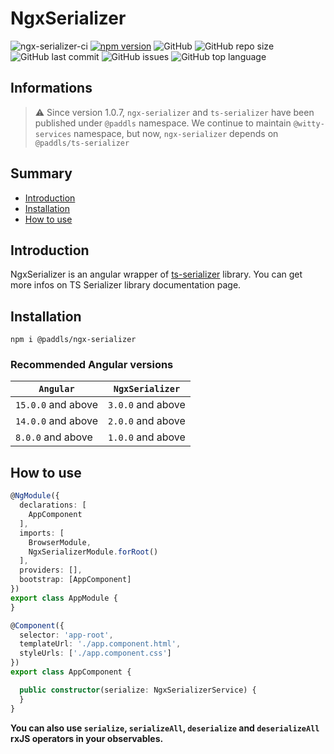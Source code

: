 # NgxSerializer

![ngx-serializer-ci](https://github.com/paddls/ngx-serializer/workflows/build/badge.svg?branch=master)
[![npm version](https://badge.fury.io/js/%40paddls%2Fngx-serializer.svg)](https://badge.fury.io/js/%40paddls%2Fngx-serializer)
![GitHub](https://img.shields.io/github/license/paddls/ngx-serializer)
![GitHub repo size](https://img.shields.io/github/repo-size/paddls/ngx-serializer)
![GitHub last commit](https://img.shields.io/github/last-commit/paddls/ngx-serializer)
![GitHub issues](https://img.shields.io/github/issues/paddls/ngx-serializer)
![GitHub top language](https://img.shields.io/github/languages/top/paddls/ngx-serializer)

## Informations

> :warning: Since version 1.0.7, ```ngx-serializer``` and ```ts-serializer``` have been published under ```@paddls```
> namespace. We continue to maintain ```@witty-services``` namespace, but now, ```ngx-serializer``` depends
> on ```@paddls/ts-serializer```

## Summary

* [Introduction](#introduction)
* [Installation](#installation)
* [How to use](#how-to-use)

## Introduction

NgxSerializer is an angular wrapper of [ts-serializer](https://github.com/paddls/ts-serializer) library.
You can get more infos on TS Serializer library documentation page.

## Installation

```shell script
npm i @paddls/ngx-serializer
```

### Recommended Angular versions

| `Angular`          | `NgxSerializer`   |
|--------------------|-------------------|
| `15.0.0` and above | `3.0.0` and above |
| `14.0.0` and above | `2.0.0` and above |
| `8.0.0` and above  | `1.0.0` and above |

## How to use

```typescript
@NgModule({
  declarations: [
    AppComponent
  ],
  imports: [
    BrowserModule,
    NgxSerializerModule.forRoot()
  ],
  providers: [],
  bootstrap: [AppComponent]
})
export class AppModule {
}

@Component({
  selector: 'app-root',
  templateUrl: './app.component.html',
  styleUrls: ['./app.component.css']
})
export class AppComponent {

  public constructor(serialize: NgxSerializerService) {
  }
}
```

**You can also use `serialize`, `serializeAll`, `deserialize` and `deserializeAll` rxJS operators in your observables.**
